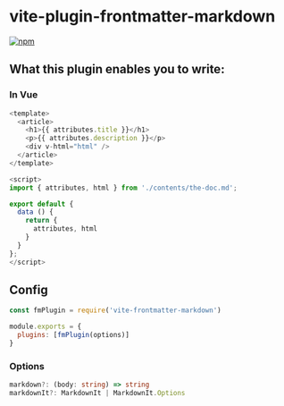# vite-plugin-frontmatter-markdown

[![npm](https://img.shields.io/npm/v/vite-plugin-frontmatter-markdown.svg?style=for-the-badge)](https://www.npmjs.com/package/vite-plugin-frontmatter-markdown)

## What this plugin enables you to write:

### In Vue

```js
<template>
  <article>
    <h1>{{ attributes.title }}</h1>
    <p>{{ attributes.description }}</p>
    <div v-html="html" />
  </article>
</template>

<script>
import { attributes, html } from './contents/the-doc.md';

export default {
  data () {
    return {
      attributes, html
    }
  }
};
</script>
```

## Config

```js
const fmPlugin = require('vite-frontmatter-markdown')

module.exports = {
  plugins: [fmPlugin(options)]
}
```

### Options

```ts
markdown?: (body: string) => string
markdownIt?: MarkdownIt | MarkdownIt.Options
```
